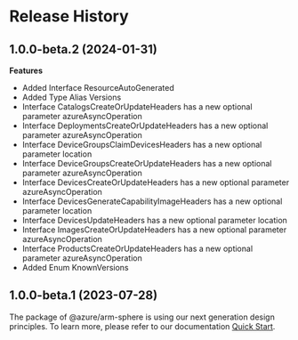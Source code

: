 # Release History
    
## 1.0.0-beta.2 (2024-01-31)
    
**Features**

  - Added Interface ResourceAutoGenerated
  - Added Type Alias Versions
  - Interface CatalogsCreateOrUpdateHeaders has a new optional parameter azureAsyncOperation
  - Interface DeploymentsCreateOrUpdateHeaders has a new optional parameter azureAsyncOperation
  - Interface DeviceGroupsClaimDevicesHeaders has a new optional parameter location
  - Interface DeviceGroupsCreateOrUpdateHeaders has a new optional parameter azureAsyncOperation
  - Interface DevicesCreateOrUpdateHeaders has a new optional parameter azureAsyncOperation
  - Interface DevicesGenerateCapabilityImageHeaders has a new optional parameter location
  - Interface DevicesUpdateHeaders has a new optional parameter location
  - Interface ImagesCreateOrUpdateHeaders has a new optional parameter azureAsyncOperation
  - Interface ProductsCreateOrUpdateHeaders has a new optional parameter azureAsyncOperation
  - Added Enum KnownVersions
    
    
## 1.0.0-beta.1 (2023-07-28)

The package of @azure/arm-sphere is using our next generation design principles. To learn more, please refer to our documentation [Quick Start](https://aka.ms/js-track2-quickstart).
